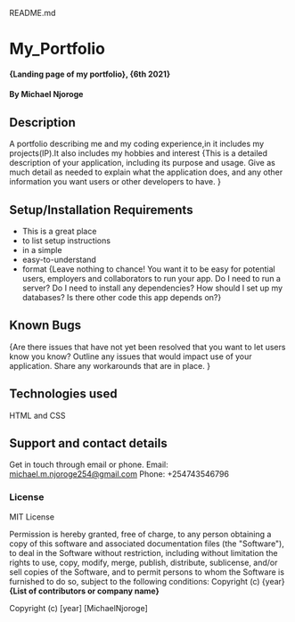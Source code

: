 README.md
# My_Portfolio
#### {Landing page of my portfolio}, {6th 2021}
#### By **Michael Njoroge**
## Description
A portfolio describing me and my coding experience,in it includes my projects(IP).It also includes my hobbies and interest 
{This is a detailed description of your application, including its purpose and usage.  Give as much detail as needed to explain what the application does, and any other information you want users or other developers to have. }
## Setup/Installation Requirements
* This is a great place
* to list setup instructions
* in a simple
* easy-to-understand
* format
{Leave nothing to chance! You want it to be easy for potential users, employers and collaborators to run your app. Do I need to run a server? Do I need to install any dependencies? How should I set up my databases? Is there other code this app depends on?}
## Known Bugs
{Are there issues that have not yet been resolved that you want to let users know you know? Outline any issues that would impact use of your application. Share any workarounds that are in place. }
## Technologies used
HTML and CSS
## Support and contact details
Get in touch through email or phone. Email: michael.m.njoroge254@gmail.com  Phone: +254743546796
### License
MIT License

Permission is hereby granted, free of charge, to any person obtaining a copy
of this software and associated documentation files (the "Software"), to deal
in the Software without restriction, including without limitation the rights
to use, copy, modify, merge, publish, distribute, sublicense, and/or sell
copies of the Software, and to permit persons to whom the Software is
furnished to do so, subject to the following conditions:
Copyright (c) {year} **{List of contributors or company name}**

Copyright (c) [year] [MichaelNjoroge]

  